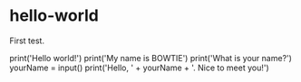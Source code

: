# hello-world
First test.

print('Hello world!')
print('My name is BOWTIE')
print('What is your name?')
yourName = input()
print('Hello, ' + yourName + '. Nice to meet you!')
